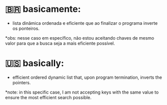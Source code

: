 # 🇧🇷 basicamente:

- lista dinâmica ordenada e eficiente que ao finalizar o programa inverte os ponteiros.

*obs: nesse caso em específico, não estou aceitando chaves de mesmo valor para que a busca seja a mais eficiente possível.

# 🇺🇸 basically:

- efficient ordered dynamic list that, upon program termination, inverts the pointers.

*note: in this specific case, I am not accepting keys with the same value to ensure the most efficient search possible.
